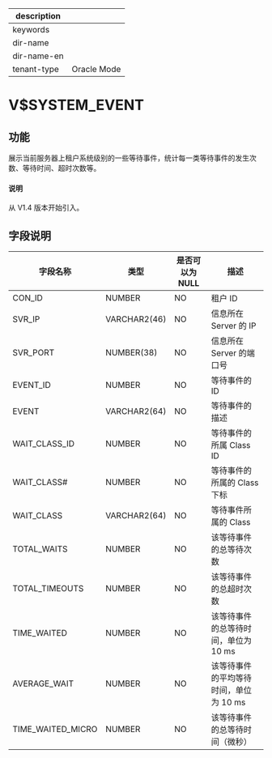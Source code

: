 |description||
|---|---|
|keywords||
|dir-name||
|dir-name-en||
|tenant-type|Oracle Mode|

# V$SYSTEM_EVENT

## 功能

展示当前服务器上租户系统级别的一些等待事件，统计每一类等待事件的发生次数、等待时间、超时次数等。

<main id="notice" type='explain'>
  <h4>说明</h4>
  <p>从 V1.4 版本开始引入。</p>
</main>

## 字段说明

| **字段名称** | **类型** | **是否可以为 NULL** | **描述** |
| --- | --- | --- | --- |
| CON_ID | NUMBER | NO | 租户 ID |
| SVR_IP | VARCHAR2(46) | NO | 信息所在 Server 的 IP |
| SVR_PORT | NUMBER(38) | NO | 信息所在 Server 的端口号 |
| EVENT_ID | NUMBER | NO | 等待事件的 ID |
| EVENT | VARCHAR2(64) | NO | 等待事件的描述 |
| WAIT_CLASS_ID | NUMBER | NO | 等待事件的所属 Class ID |
| WAIT_CLASS# | NUMBER | NO | 等待事件的所属的 Class下标 |
| WAIT_CLASS | VARCHAR2(64) | NO | 等待事件所属的 Class |
| TOTAL_WAITS | NUMBER | NO | 该等待事件的总等待次数 |
| TOTAL_TIMEOUTS | NUMBER | NO | 该等待事件的总超时次数 |
| TIME_WAITED | NUMBER | NO | 该等待事件的总等待时间，单位为 10 ms |
| AVERAGE_WAIT | NUMBER | NO | 该等待事件的平均等待时间，单位为 10 ms |
| TIME_WAITED_MICRO | NUMBER | NO | 该等待事件的总等待时间（微秒） |
